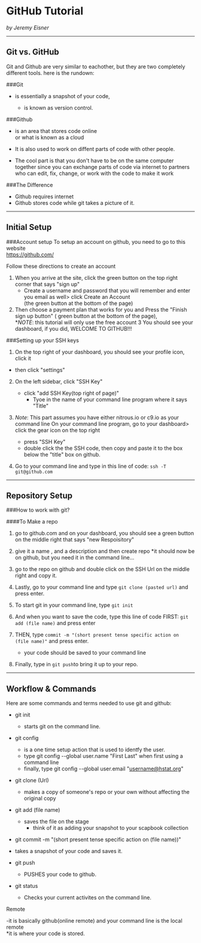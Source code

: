 # GitHub Tutorial

_by Jeremy Eisner_

---
## Git vs. GitHub

Git and Github are very similar to eachother, but they are two completely different tools.
here is the rundown:

###Git 

* is essentially a snapshot of your code,  

  * is known as version control.




 
###Github

* is an area that stores code online   
or what is known as a cloud 
* It is also used to work on diffent parts of code  with other people.
  
 * The cool part is that you don't have to be on the same computer together  since you can exchange parts of code via internet to partners who can edit, fix, change, or work with the code to make it work



###The Difference
* Github requires internet
* Github stores code while git takes a picture of it.

---
## Initial Setup  


###Account setup
To setup an account on github, you need to go to this website  
https://github.com/

Follow these directions to create an account

1. When you arrive at the site, click the green button on the  top right corner that says "sign up"
   * Create a username and password that you will remember and enter you email as well> click Create an Account  
    (the green button at the bottom of the page)
2. Then choose a payment plan that works for you and Press the "Finish sign up button" ( green button at the bottom of the page),   
   *_NOTE_: this tutorial will only use the free account
3  You should see your dashboard, if you did, WELCOME TO GITHUB!!!

###Setting up your SSH keys 

1. On the top right of your dashboard, you should see your profile icon, click it 
  * then click "settings"
2. On the left sidebar, click "SSH Key"
    * click "add SSH Key(top right of page)"  
       * Tyoe in the name of your command line program where it says "Title"
    
3. _Note_: This part assumes you have either nitrous.io or c9.io as your command line
On your command line program, go to your dashboard> click the gear icon on the top right
    * press "SSH Key"
    * double click the the SSH code, then copy and paste it to the box below the "title" box on github.  
4. Go to your command line and type in this line of code: ```ssh -T git@github.com```  

       

---
## Repository Setup

###How to work with git?


####To Make a repo
1.  go to github.com and on your dashboard, you should see a green button on the middle right that says "new Respoisitory"
2.  give it a name , and a description and then create repo 
      *it should now  be on github, but you need it in the command line...
3. go to the repo on github and double click on the SSH Url on the middle right and copy it.
4. Lastly, go to your command line and type ```git clone (pasted url)``` and press enter.





1. To start git in your command line, type ```git init```
2. And when you want to save the code, type this line of code FIRST: ```git add (file name)``` and press enter
3. THEN, type ```commit -m "(short present tense specific action on (file name)"``` and press enter.
   * your code should be saved to your command line
4. Finally, type in ```git push```to bring it up to your repo.


---
## Workflow & Commands

Here are some commands and terms needed to use git and github:  
- git init  
   * starts git on the command line.  
   
- git config  
    * is a one time setup action that is used to identfy the user.  
    * type git config --global user.name "First Last" when first using a command line
    * finally, type git config --global user.email "username@hstat.org"

- git clone (Url)  
 
    * makes a copy of someone's repo or your own without affecting the original copy  
    
- git add (file name)  

    * saves the file on the stage  
        * think of it as adding your snapshot to your scapbook collection  
    
- git commit -m "(short present tense specific action on (file name))"  
 - takes a snapshot of your code and saves it.  
 

- git push  
  * PUSHES your code to github.  


- git status  
  - Checks your current activites on the command line.


Remote  

-it is basically github(online remote) and your command line is the local remote  
    *it is where your code is stored.
